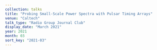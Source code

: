 ```yaml
---
collection: talks
title: "Probing Small-Scale Power Spectra with Pulsar Timing Arrays"
venue: "Caltech"
talk_type: "Radio Group Journal Club"
display_date: "March 2021"
year: 2021
month: 03
sort_key: "2021-03"
---
```

